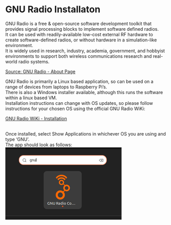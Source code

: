 # GNU Radio Installaton

GNU Radio is a free & open-source software development toolkit that provides signal processing blocks to implement software defined radios.<br> 
It can be used with readily-available low-cost external RF hardware to create software-defined radios, or without hardware in a simulation-like environment.<br> 
It is widely used in research, industry, academia, government, and hobbyist environments to support both wireless communications research and real-world radio systems.
<br>

[Source: GNU Radio - About Page](https://www.gnuradio.org/about/)


GNU Radio is primarily a Linux based application, so can be used on a range of devices from laptops to Raspberry Pi’s. <br> 
There is also a Windows installer available, although this runs the software within a linux based VM.<br>
Installation instructions can change with OS updates, so please follow instructions for your chosen OS using the official GNU Radio WiKi:
<br>

[GNU Radio WiKi - Installation](https://wiki.gnuradio.org/index.php/InstallingGR)

<br>
Once installed, select Show Applications in whichever OS you are using and type ‘GNU’.<br>
The app should look as follows:
<br>


<img src="../img/Icons/GNU-Radio-App-Icon.png">

